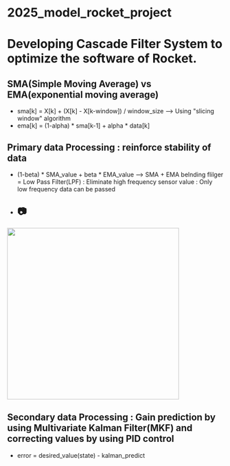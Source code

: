 # 2025_model_rocket_project
# Developing Cascade Filter System to optimize the software of Rocket.

## SMA(Simple Moving Average) vs EMA(exponential moving average)
- sma[k] = X[k] + (X[k] - X[k-window]) / window_size --> Using "slicing window" algorithm
- ema[k] = (1-alpha) * sma[k-1] + alpha * data[k]

## Primary data Processing : reinforce stability of data
- (1-beta) * SMA_value + beta * EMA_value --> SMA + EMA belnding flilger = Low Pass Filter(LPF) : Eliminate high frequency sensor value : Only low frequency data can be passed
- ## 📷 

<img src="https://github.com/user-attachments/assets/0d932935-2bb8-4f4c-85a5-5843554de293" width="400"/>

## Secondary data Processing : Gain prediction by using Multivariate Kalman Filter(MKF) and correcting values by using PID control
- error = desired_value(state) - kalman_predict
